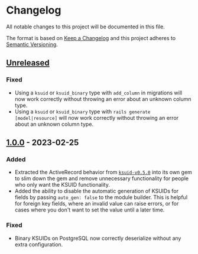 # Changelog

All notable changes to this project will be documented in this file.

The format is based on [Keep a Changelog](http://keepachangelog.com/en/1.0.0/) and this project adheres to [Semantic Versioning](http://semver.org/spec/v2.0.0.html).

## [Unreleased](https://github.com/michaelherold/ksuid-ruby/compare/v1.0.0...main)

### Fixed

- Using a `ksuid` or `ksuid_binary` type with `add_column` in migrations will now work correctly without throwing an error about an unknown column type.
- Using a `ksuid` or `ksuid_binary` type with `rails generate [model|resource]` will now work correctly without throwing an error about an unknown column type.

## [1.0.0](https://github.com/michaelherold/ksuid-ruby/compare/v0.5.0...v1.0.0) - 2023-02-25

### Added

- Extracted the ActiveRecord behavior from [`ksuid-v0.5.0`](https://github.com/michaelherold/ksuid-ruby/tree/v0.5.0) into its own gem to slim down the gem and remove unnecessary functionality for people who only want the KSUID functionality.
- Added the ability to disable the automatic generation of KSUIDs for fields by passing `auto_gen: false` to the module builder. This is helpful for foreign key fields, where an invalid value can raise errors, or for cases where you don't want to set the value until a later time.

### Fixed

- Binary KSUIDs on PostgreSQL now correctly deserialize without any extra configuration.
